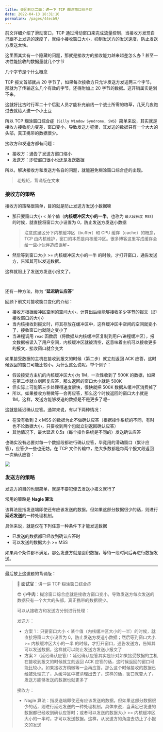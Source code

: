 ```yaml
---
title: 美团到店二面：讲一下 TCP 糊涂窗口综合症
date: 2022-04-13 18:31:16
permalink: /pages/44ecb9/
---
```

前文详细介绍了滑动窗口，TCP 通过滑动窗口来完成流量控制，当接收方发现自己跟不上发送的速度了，就缩小接收窗口大小，抑制发送方的发送速度，防止发送方发送太快。

这里面其实有一个隐藏的问题，那就是接收方的接收能力越来越差怎么办？甚至一次性能接收的数据量就几个字节

几个字节是个什么概念

TCP 报文首部就占 20 字节了，如果每次接收方只允许发送方发送两三个字节，那就为了传输这么几个有效的字节，还得附加上 20 字节的数据。这开销属实是划不来。

这就好比古时行军二十个后勤人员才能补充前线一个战士所需的粮草，几天几夜跑过去就给人送一个小土豆

所以 TCP 糊涂窗口综合症（`Silly Window Syndrome, SWS`）简单来说，其实就是接收方接收能力变差，窗口变小，导致发送方犯傻，其发送的数据只有一个大大的头部，真正携带的数据很少。

接收方和发送方都有问题：

- 接收方：通告了发送方窗口缩小
- 发送方：即使窗口很小也还是发送数据

所以，解决接收方和发送方各自的问题，就能避免糊涂窗口综合症的出现。

> 老规矩，背诵版在文末

### 接收方的策略

接收方的策略很简单，目的就是防止发送方发送小数据嘛

- 那只要窗口大小 < 某个值（**内核缓冲区大小的一半**，也称为 `最大段长度 MSS`）的时候，就直接将窗口大小设置为 0，防止发送方发送小数据

  > 注意这里区分下内核缓冲区（buffer）和 CPU 缓存（cache）的概念，TCP 由内核维护，窗口的本质是内核缓冲区。很多博客这里写成缓存会给一些小伙伴造成误解~

- 然后等到窗口大小 >= 内核缓冲区大小的一半 的时候，才打开窗口，通告发送方，告知其可以发送数据。

这样就阻止了发送方发送小报文了。

<br>

还有一种方法，称为 “**延迟确认应答**”

回顾下前文对接收窗口变化的介绍：

- 接收方根据缓冲区空闲的空间大小，计算出后续能够接收多少字节的报文（即接收窗口的大小）
- 当内核接收到报文时，将其存放在缓冲区中，这样缓冲区中空闲的空间就变小了，接收窗口也就随之变小了
- 当进程调用 `read` 函数后（将数据从内核缓冲区复制到用户/进程缓冲区），报文数据被读入了用户空间，内核缓冲区就被清空，这意味着主机可以接收更多的报文，接收窗口就会变大

如果接受数据的主机在接收到报文的时候（第二步）就立刻返回 ACK 应答，这时候返回的窗口可能比较小。为什么这么说呢，举个例子：

- 假设接受方主机的内核缓冲区大小为 1M，一次性收到了 500K 的数据，如果在第二步就立刻回复应答，那么返回的窗口大小就是 500K
- 但实际上可能第三步处理得速度很快，很快就把 500K 数据从缓冲区消费掉了
- 所以，如果接收方稍微等一会再应答，那么这个时候返回的窗口大小就是 1M，这样，发送方能够发送的数据是不是更多了呢~

这就是延迟确认应答。通常来说，有以下两种情况：

- 在没有收到 2 x MSS 的数据为止不做确认应答（根据操作系统的不同，有时也不论数据大小，只要收到两个包就立刻返回确认应答）
- 其他情况下，最大延迟 0.5s（每个操作系统是不同的）发送确认应答

也确实没有必要对每一个数据段都进行确认应答，毕竟用的滑动窗口（累计应答），应答少一些也无妨。在 TCP 文件传输中，绝大多数都是每两个报文段返回一次确认应答：

![](https://cs-wiki.oss-cn-shanghai.aliyuncs.com/img/20220417171123.png)

### 发送方的策略

发送方的目的也很简单，就是不要犯傻去发送小报文就行了

常用的策略是 **Nagle 算法**

该算法是指发送端即使还有应该发送的数据，但如果这部分数据很少的话，则进行**延迟发送**的一种处理机制。

具体来说，就是仅在下列任意一种条件下才能发送数据

- 已发送的数据都已经收到确认应答时
- 可以发送的数据大小 >= MSS

如果两个条件都不满足，那么发送方就是囤积数据，等待一段时间后再进行数据发送。

---

最后放上这道题的背诵版：

> 🥸 **面试官**：讲一讲 TCP 糊涂窗口综合症
>
> 😎 **小牛肉**：糊涂窗口综合症就是接收方窗口变小，导致发送方每次发送的数据只有一个大大的头部，真正携带的数据很少。
>
> 可以从接收方和发送方分别进行处理：
>
> 发送方：
>
> - 方案 1：只要窗口大小 < 某个值（内核缓冲区大小的一半）的时候，就直接将窗口大小设置为 0，防止发送方发送小数据；然后等到窗口大小 >= 内核缓冲区大小的一半 的时候，才打开窗口，通告发送方，告知其可以发送数据。这样就可以防止发送方发送小报文了
> - 方案 2（延迟确认应答）：延迟确认应答其实是针对如果接受数据的主机在接收到报文的时候就立刻返回 ACK 应答的话，这时候返回的窗口可能比较小。如果接收方稍微等一会再应答，那么这个时候接收的数据已经被处理完了，从缓冲区中被清理出去了，这样的话，窗口就变大了，发送方能够发送的数据也就更多了
>
> 接收方：
>
> - Nagle 算法：指发送端即使还有应该发送的数据，但如果这部分数据很少的话，则进行延迟发送的一种处理机制。具体来说，当满足已发送的数据都已经收到确认应答时；或者可以发送的数据大小 >= 内核缓冲区大小的一半时，才可以发送数据。这样，从发送方的角度去防止了小报文的发送